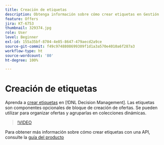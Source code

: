 ```yaml
---
title: Creación de etiquetas
description: Obtenga información sobre cómo crear etiquetas en Gestión de decisiones. Las etiquetas son componentes opcionales de bloque de creación de ofertas.
feature: Offers
jira: KT-6753
thumbnail: 329374.jpg
role: User
level: Beginner
exl-id: 155a35bf-8704-4e85-8647-479aecd2a9ce
source-git-commit: f49c9748808699309f1d1a3a570e4010a6f287a3
workflow-type: ht
source-wordcount: '80'
ht-degree: 100%

---
```


# Creación de etiquetas

Aprenda a [crear etiquetas](https://experienceleague.adobe.com/docs/journey-optimizer/using/offer-decisioniong/create-components/creating-tags.html?lang=es) en [!DNL Decision Management]. Las etiquetas son componentes opcionales de bloque de creación de ofertas. Se pueden utilizar para organizar ofertas y agruparlas en colecciones dinámicas.

>[!VIDEO](https://video.tv.adobe.com/v/329374?quality=12&learn=on)

Para obtener más información sobre cómo crear etiquetas con una API, consulte la [guía del producto](https://experienceleague.adobe.com/docs/journey-optimizer/using/offer-decisioniong/api-reference/offers-api/tags/create.html?lang=es)
